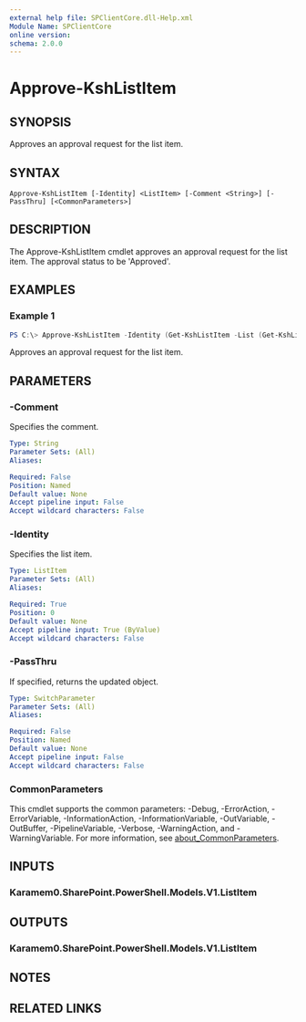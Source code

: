 ```yaml
---
external help file: SPClientCore.dll-Help.xml
Module Name: SPClientCore
online version:
schema: 2.0.0
---
```


# Approve-KshListItem

## SYNOPSIS
Approves an approval request for the list item.

## SYNTAX

```
Approve-KshListItem [-Identity] <ListItem> [-Comment <String>] [-PassThru] [<CommonParameters>]
```

## DESCRIPTION
The Approve-KshListItem cmdlet approves an approval request for the list item. The approval status to be 'Approved'.

## EXAMPLES

### Example 1
```powershell
PS C:\> Approve-KshListItem -Identity (Get-KshListItem -List (Get-KshList -ListTitle 'Announcements') -ItemId 1)
```

Approves an approval request for the list item.

## PARAMETERS

### -Comment
Specifies the comment.

```yaml
Type: String
Parameter Sets: (All)
Aliases:

Required: False
Position: Named
Default value: None
Accept pipeline input: False
Accept wildcard characters: False
```

### -Identity
Specifies the list item.

```yaml
Type: ListItem
Parameter Sets: (All)
Aliases:

Required: True
Position: 0
Default value: None
Accept pipeline input: True (ByValue)
Accept wildcard characters: False
```

### -PassThru
If specified, returns the updated object.

```yaml
Type: SwitchParameter
Parameter Sets: (All)
Aliases:

Required: False
Position: Named
Default value: None
Accept pipeline input: False
Accept wildcard characters: False
```

### CommonParameters
This cmdlet supports the common parameters: -Debug, -ErrorAction, -ErrorVariable, -InformationAction, -InformationVariable, -OutVariable, -OutBuffer, -PipelineVariable, -Verbose, -WarningAction, and -WarningVariable. For more information, see [about_CommonParameters](http://go.microsoft.com/fwlink/?LinkID=113216).

## INPUTS

### Karamem0.SharePoint.PowerShell.Models.V1.ListItem

## OUTPUTS

### Karamem0.SharePoint.PowerShell.Models.V1.ListItem

## NOTES

## RELATED LINKS
